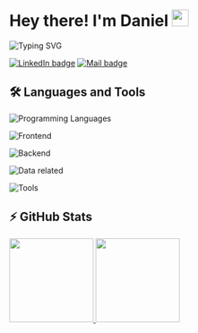 # Hey there! I'm Daniel <img src="https://raw.githubusercontent.com/MartinHeinz/MartinHeinz/master/wave.gif" width="30px">

![Typing SVG](https://readme-typing-svg.demolab.com?font=JetBrains+Mono&weight=500&size=16&duration=2000&pause=200&color=FFFFFF&background=181D2A&multiline=true&width=500&height=60&lines=%F0%9F%90%B3++cat+intro.md;Passionate+software+engineer+and+tech+enthusiast.)

[![LinkedIn badge](https://img.shields.io/badge/linkedin-color?style=for-the-badge&logo=linkedin&logoColor=white&labelColor=%230e76a8&color=%230e76a8)](https://linkedin.com/in/dzniel)
[![Mail badge](https://img.shields.io/badge/gmail-color?style=for-the-badge&logo=gmail&labelColor=white&color=white)](mailto:devdzniel@gmail.com)

## 🛠️ Languages and Tools

![Programming Languages](https://skillicons.dev/icons?i=c,go,java,python)

![Frontend](https://skillicons.dev/icons?i=html,css,bootstrap,sass,styledcomponents,js,ts,react,tailwind)

![Backend](https://skillicons.dev/icons?i=linux,git,docker,kubernetes,nginx,prometheus,grafana,jenkins,aws,redhat)

![Data related](https://skillicons.dev/icons?i=postgres,mysql,mongodb,redis,elasticsearch,kafka)

![Tools](https://skillicons.dev/icons?i=stackoverflow,obsidian,notion,figma,vscode,github,gitlab,postman,firebase,vercel)

## ⚡ GitHub Stats

<a href="https://github.com/dzniel">
    <img height="150rem" src="https://github-readme-stats.vercel.app/api?username=dzniel&theme=buefy&show_icons=true"/>
    <img height="150rem" src="https://github-readme-stats.vercel.app/api/top-langs/?username=dzniel&theme=buefy&layout=compact"/>
</a>

<!--
**dzniel/dzniel** is a ✨ _special_ ✨ repository because its `README.md` (this file) appears on your GitHub profile.

Here are some ideas to get you started:

- 🔭 I’m currently working on ...
- 🌱 I’m currently learning ...
- 👯 I’m looking to collaborate on ...
- 🤔 I’m looking for help with ...
- 💬 Ask me about ...
- 📫 How to reach me: ...
- 😄 Pronouns: ...
- ⚡ Fun fact: ...
-->
